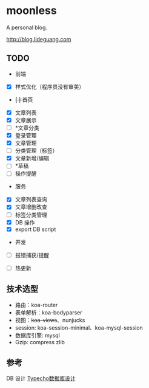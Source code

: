 # moonless
A personal blog.

http://blog.lideguang.com

## TODO
* 前端
- [x] 样式优化（程序员没有审美）
- <del>[ ] 首页</del>
- [x] 文章列表
- [x] 文章展示
- [ ] *文章分类
- [x] 登录管理
- [x] 文章管理
- [ ] 分类管理（标签）
- [x] 文章新增/编辑
- [ ] *草稿
- [ ] 操作提醒

* 服务
- [x] 文章列表查询
- [x] 文章增删改查
- [ ] 标签分类管理
- [x] DB 操作
- [x] export DB script

* 开发
- [ ] 报错捕获/提醒
- [ ] 热更新



## 技术选型

- 路由：koa-router
- 表单解析：koa-bodyparser
- 视图：<del>koa-views</del>、nunjucks
- session: koa-session-minimal、koa-mysql-session
- 数据库引擎: mysql
- Gzip: compress zlib


## 参考
DB 设计 [Typecho数据库设计](http://docs.typecho.org/database)


